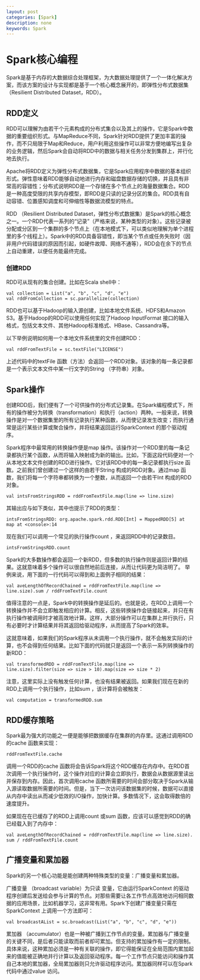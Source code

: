 ```yaml
---
layout: post
categories: [Spark]
description: none
keywords: Spark
---
```

# Spark核心编程
Spark是基于内存的大数据综合处理框架，为大数据处理提供了一个一体化解决方案，而该方案的设计与实现都是基于一个核心概念展开的，即弹性分布式数据集（Resilient Distributed Dataset，RDD）。

## RDD定义
RDD可以理解为由若干个元素构成的分布式集合以及其上的操作，它是Spark中数据的重要组织形式。与MapReduce不同，Spark针对RDD提供了更加丰富的操作，而不只局限于Map和Reduce，用户利用这些操作可以非常方便地编写出复杂的业务逻辑，然后Spark会自动将RDD中的数据与相关任务分发到集群上，并行化地去执行。

Apache将RDD定义为弹性分布式数据集，它是Spark应用程序中数据的基本组织形式。弹性意味着RDD能够自动地进行内存和磁盘数据存储的切换，并且具有非常高的容错性；分布式说明RDD是一个存储在多个节点上的海量数据集合。RDD是一种高度受限的共享内存模型，即RDD是只读的记录分区的集合。RDD具有自动容错、位置感知调度和可伸缩性等数据流模型的特点。

RDD （Resilient Distributed Dataset，弹性分布式数据集）是Spark的核心概念之一。一个RDD代表一系列的“记录”（严格来说，某种类型的对象）。这些记录被分配或分区到一个集群的多个节点上（在本地模式下，可以类似地理解为单个进程里的多个线程上）。Spark中的RDD具备容错性，即当某个节点或任务失败时（因非用户代码错误的原因而引起，如硬件故障、网络不通等），RDD会在余下的节点上自动重建，以便任务能最终完成。

### 创建RDD
RDD可从现有的集合创建。比如在Scala shell中： 
```
val collection = List("a", "b", "c", "d", "e")
val rddFromCollection = sc.parallelize(collection)
```
RDD也可以基于Hadoop的输入源创建，比如本地文件系统、HDFS和Amazon S3。基于Hadoop的RDD可以使用任何实现了Hadoop InputFormat 接口的输入格式，包括文本文件、其他Hadoop标准格式、HBase、Cassandra等。

以下举例说明如何用一个本地文件系统里的文件创建RDD：
```
val rddFromTextFile = sc.textFile("LICENSE")
```
上述代码中的textFile 函数（方法）会返回一个RDD对象。该对象的每一条记录都是一个表示文本文件中某一行文字的String （字符串）对象。

## Spark操作
创建RDD后，我们便有了一个可供操作的分布式记录集。在Spark编程模式下，所有的操作被分为转换（transformation）和执行（action）两种。一般来说，转换操作是对一个数据集里的所有记录执行某种函数，从而使记录发生改变；而执行通常是运行某些计算或聚合操作，并将结果返回运行SparkContext 的那个驱动程序。

Spark程序中最常用的转换操作便是map 操作。该操作对一个RDD里的每一条记录都执行某个函数，从而将输入映射成为新的输出。比如，下面这段代码便对一个从本地文本文件创建的RDD进行操作。它对该RDD中的每一条记录都执行size 函数。之前我们曾创建过一个这样的由若干String 构成的RDD对象。通过map 函数，我们将每一个字符串都转换为一个整数，从而返回一个由若干Int 构成的RDD对象。
```
val intsFromStringsRDD = rddFromTextFile.map(line => line.size)
```
其输出应与如下类似，其中也提示了RDD的类型：
```
intsFromStringsRDD: org.apache.spark.rdd.RDD[Int] = MappedRDD[5] at map at <console>:14
```
现在我们可以调用一个常见的执行操作count ，来返回RDD中的记录数目。
```
intsFromStringsRDD.count
```
Spark的大多数操作都会返回一个新RDD，但多数的执行操作则是返回计算的结果。这就意味着多个操作可以很自然地前后连接，从而让代码更为简洁明了。
举例来说，用下面的一行代码可以得到和上面例子相同的结果：
```
val aveLengthOfRecordChained = rddFromTextFile.map(line => line.size).sum / rddFromTextFile.count
```
值得注意的一点是，Spark中的转换操作是延后的。也就是说，在RDD上调用一个转换操作并不会立即触发相应的计算。相反，这些转换操作会链接起来，并只在有执行操作被调用时才被高效地计算。这样，大部分操作可以在集群上并行执行，只有必要时才计算结果并将其返回给驱动程序，从而提高了Spark的效率。

这就意味着，如果我们的Spark程序从未调用一个执行操作，就不会触发实际的计算，也不会得到任何结果。比如下面的代码就只是返回一个表示一系列转换操作的新RDD：
```
val transformedRDD = rddFromTextFile.map(line => line.size).filter(size => size > 10).map(size => size * 2)
```
注意，这里实际上没有触发任何计算，也没有结果被返回。如果我们现在在新的RDD上调用一个执行操作，比如sum ，该计算将会被触发：
```
val computation = transformedRDD.sum
```

## RDD缓存策略
Spark最为强大的功能之一便是能够把数据缓存在集群的内存里。这通过调用RDD的cache 函数来实现：
```
rddFromTextFile.cache
```
调用一个RDD的cache 函数将会告诉Spark将这个RDD缓存在内存中。在RDD首次调用一个执行操作时，这个操作对应的计算会立即执行，数据会从数据源里读出并保存到内存。因此，首次调用cache 函数所需要的时间会部分取决于Spark从输入源读取数据所需要的时间。但是，当下一次访问该数据集的时候，数据可以直接从内存中读出从而减少低效的I/O操作，加快计算。多数情况下，这会取得数倍的速度提升。

如果现在在已缓存了的RDD上调用count 或sum 函数，应该可以感觉到RDD的确已经载入到了内存中：
```
val aveLengthOfRecordChained = rddFromTextFile.map(line => line.size).
sum / rddFromTextFile.count
```

## 广播变量和累加器
Spark的另一个核心功能是能创建两种特殊类型的变量：广播变量和累加器。

广播变量 （broadcast variable）为只读 变量，它由运行SparkContext 的驱动程序创建后发送给会参与计算的节点。对那些需要让各工作节点高效地访问相同数据的应用场景，比如机器学习，这非常有用。Spark下创建广播变量只需在SparkContext 上调用一个方法即可：
```
val broadcastAList = sc.broadcast(List("a", "b", "c", "d", "e"))
```

累加器 （accumulator）也是一种被广播到工作节点的变量。累加器与广播变量的关键不同，是后者只能读取而前者却可累加。但支持的累加操作有一定的限制。具体来说，这种累加必须是一种有关联的操作，即它得能保证在全局范围内累加起来的值能被正确地并行计算以及返回驱动程序。每一个工作节点只能访问和操作其自己本地的累加器，全局累加器则只允许驱动程序访问。累加器同样可以在Spark代码中通过value 访问。